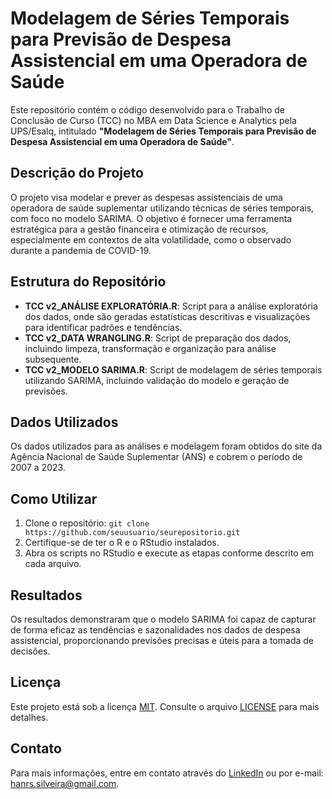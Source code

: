 # Modelagem de Séries Temporais para Previsão de Despesa Assistencial em uma Operadora de Saúde

Este repositório contém o código desenvolvido para o Trabalho de Conclusão de Curso (TCC) no MBA em Data Science e Analytics pela UPS/Esalq, intitulado **"Modelagem de Séries Temporais para Previsão de Despesa Assistencial em uma Operadora de Saúde"**.

## Descrição do Projeto

O projeto visa modelar e prever as despesas assistenciais de uma operadora de saúde suplementar utilizando técnicas de séries temporais, com foco no modelo SARIMA. O objetivo é fornecer uma ferramenta estratégica para a gestão financeira e otimização de recursos, especialmente em contextos de alta volatilidade, como o observado durante a pandemia de COVID-19.

## Estrutura do Repositório

- **TCC v2_ANÁLISE EXPLORATÓRIA.R**: Script para a análise exploratória dos dados, onde são geradas estatísticas descritivas e visualizações para identificar padrões e tendências.
- **TCC v2_DATA WRANGLING.R**: Script de preparação dos dados, incluindo limpeza, transformação e organização para análise subsequente.
- **TCC v2_MODELO SARIMA.R**: Script de modelagem de séries temporais utilizando SARIMA, incluindo validação do modelo e geração de previsões.

## Dados Utilizados

Os dados utilizados para as análises e modelagem foram obtidos do site da Agência Nacional de Saúde Suplementar (ANS) e cobrem o período de 2007 a 2023.

## Como Utilizar

1. Clone o repositório: `git clone https://github.com/seuusuario/seurepositorio.git`
2. Certifique-se de ter o R e o RStudio instalados.
3. Abra os scripts no RStudio e execute as etapas conforme descrito em cada arquivo.

## Resultados

Os resultados demonstraram que o modelo SARIMA foi capaz de capturar de forma eficaz as tendências e sazonalidades nos dados de despesa assistencial, proporcionando previsões precisas e úteis para a tomada de decisões.

## Licença

Este projeto está sob a licença [MIT](LICENSE). Consulte o arquivo [LICENSE](LICENSE) para mais detalhes.

## Contato

Para mais informações, entre em contato através do [LinkedIn](https://www.linkedin.com/in/hanrsmuller/) ou por e-mail: hanrs.silveira@gmail.com.
